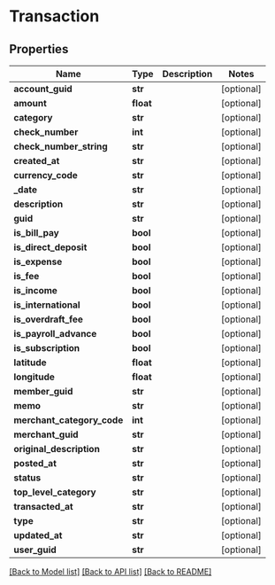 # Transaction

## Properties
Name | Type | Description | Notes
------------ | ------------- | ------------- | -------------
**account_guid** | **str** |  | [optional] 
**amount** | **float** |  | [optional] 
**category** | **str** |  | [optional] 
**check_number** | **int** |  | [optional] 
**check_number_string** | **str** |  | [optional] 
**created_at** | **str** |  | [optional] 
**currency_code** | **str** |  | [optional] 
**_date** | **str** |  | [optional] 
**description** | **str** |  | [optional] 
**guid** | **str** |  | [optional] 
**is_bill_pay** | **bool** |  | [optional] 
**is_direct_deposit** | **bool** |  | [optional] 
**is_expense** | **bool** |  | [optional] 
**is_fee** | **bool** |  | [optional] 
**is_income** | **bool** |  | [optional] 
**is_international** | **bool** |  | [optional] 
**is_overdraft_fee** | **bool** |  | [optional] 
**is_payroll_advance** | **bool** |  | [optional] 
**is_subscription** | **bool** |  | [optional] 
**latitude** | **float** |  | [optional] 
**longitude** | **float** |  | [optional] 
**member_guid** | **str** |  | [optional] 
**memo** | **str** |  | [optional] 
**merchant_category_code** | **int** |  | [optional] 
**merchant_guid** | **str** |  | [optional] 
**original_description** | **str** |  | [optional] 
**posted_at** | **str** |  | [optional] 
**status** | **str** |  | [optional] 
**top_level_category** | **str** |  | [optional] 
**transacted_at** | **str** |  | [optional] 
**type** | **str** |  | [optional] 
**updated_at** | **str** |  | [optional] 
**user_guid** | **str** |  | [optional] 

[[Back to Model list]](../README.md#documentation-for-models) [[Back to API list]](../README.md#documentation-for-api-endpoints) [[Back to README]](../README.md)


